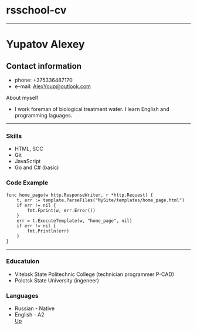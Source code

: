 # rsschool-cv
--- 
<a id="anchor"></a>
# Yupatov Alexey
## Contact information

* phone: +375336487170 
* e-mail: AlexYoup@outlook.com
   
About myself

* I work foreman of biological treatment water. I learn English and programming laguages.
---
### Skills
* HTML, SCC
* Git
* JavaScript
* Go and C# (basic)
### Code Example
```
func home_page(w http.ResponseWriter, r *http.Request) {
	t, err := template.ParseFiles("MySite/templates/home_page.html")
	if err != nil {
		fmt.Fprint(w, err.Error())
	}
	err = t.ExecuteTemplate(w, "home_page", nil)
	if err != nil {
		fmt.Println(err)
	}
}
```
---
### Educatuion
* Vitebsk State Politechnic College (technician programmer P-CAD) 
* Polotsk State University (ingeneer)
### Languages
* Russian - Native
* English - A2 <br>
[Up](#anchor)
